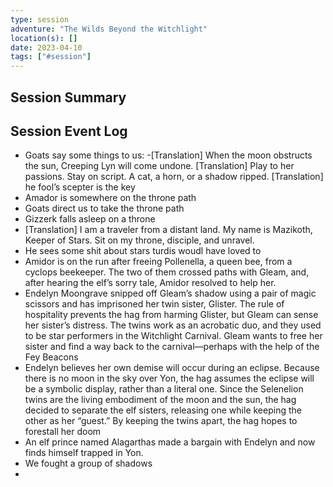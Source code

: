 ```yaml
---
type: session
adventure: "The Wilds Beyond the Witchlight"
location(s): []
date: 2023-04-10
tags: ["#session"]
---
```


## Session Summary

## Session Event Log

- Goats say some things to us:
	-[Translation] When the moon obstructs the sun, Creeping Lyn will come undone.
	[Translation] Play to her passions. Stay on script. A cat, a horn, or a shadow ripped.
	[Translation] he fool’s scepter is the key
- Amador is somewhere on the throne path
- Goats direct us to take the throne path
- Gizzerk falls asleep on a throne
- [Translation] I am a traveler from a distant land.
My name is Mazikoth, Keeper of Stars.
Sit on my throne, disciple, and unravel.
- He sees some shit about stars  turdis woudl have loved to
- Amidor is on the run after freeing Pollenella, a queen bee, from a cyclops beekeeper. The two of them crossed paths with Gleam, and, after hearing the elf’s sorry tale, Amidor resolved to help her.
- Endelyn Moongrave snipped off Gleam’s shadow using a pair of magic scissors and has imprisoned her twin sister, Glister. The rule of hospitality prevents the hag from harming Glister, but Gleam can sense her sister’s distress. The twins work as an acrobatic duo, and they used to be star performers in the Witchlight Carnival. Gleam wants to free her sister and find a way back to the carnival—perhaps with the help of the Fey Beacons
- Endelyn believes her own demise will occur during an eclipse. Because there is no moon in the sky over Yon, the hag assumes the eclipse will be a symbolic display, rather than a literal one. Since the Selenelion twins are the living embodiment of the moon and the sun, the hag decided to separate the elf sisters, releasing one while keeping the other as her “guest.” By keeping the twins apart, the hag hopes to forestall her doom
- An elf prince named Alagarthas made a bargain with Endelyn and now finds himself trapped in Yon.
- We fought a group of shadows
- 